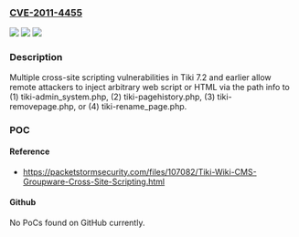 ### [CVE-2011-4455](https://cve.mitre.org/cgi-bin/cvename.cgi?name=CVE-2011-4455)
![](https://img.shields.io/static/v1?label=Product&message=n%2Fa&color=blue)
![](https://img.shields.io/static/v1?label=Version&message=n%2Fa&color=blue)
![](https://img.shields.io/static/v1?label=Vulnerability&message=n%2Fa&color=brighgreen)

### Description

Multiple cross-site scripting vulnerabilities in Tiki 7.2 and earlier allow remote attackers to inject arbitrary web script or HTML via the path info to (1) tiki-admin_system.php, (2) tiki-pagehistory.php, (3) tiki-removepage.php, or (4) tiki-rename_page.php.

### POC

#### Reference
- https://packetstormsecurity.com/files/107082/Tiki-Wiki-CMS-Groupware-Cross-Site-Scripting.html

#### Github
No PoCs found on GitHub currently.

